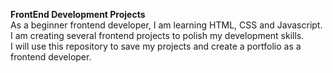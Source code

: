 **FrontEnd Development Projects**  
As a beginner frontend developer, I am learning HTML, CSS and Javascript.  
I am creating several frontend projects to polish my development skills.  
I will use this repository to save my projects and create a portfolio as a frontend developer.  
